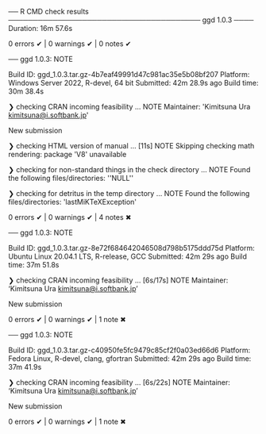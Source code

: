 ── R CMD check results ─────────────────────────────────────── ggd 1.0.3 ────
Duration: 16m 57.6s

0 errors ✔ | 0 warnings ✔ | 0 notes ✔

── ggd 1.0.3: NOTE

  Build ID:   ggd_1.0.3.tar.gz-4b7eaf49991d47c981ac35e5b08bf207
  Platform:   Windows Server 2022, R-devel, 64 bit
  Submitted:  42m 28.9s ago
  Build time: 30m 38.4s

❯ checking CRAN incoming feasibility ... NOTE
  Maintainer: 'Kimitsuna Ura <kimitsuna@i.softbank.jp>'
  
  New submission

❯ checking HTML version of manual ... [11s] NOTE
  Skipping checking math rendering: package 'V8' unavailable

❯ checking for non-standard things in the check directory ... NOTE
  Found the following files/directories:
    ''NULL''

❯ checking for detritus in the temp directory ... NOTE
  Found the following files/directories:
    'lastMiKTeXException'

0 errors ✔ | 0 warnings ✔ | 4 notes ✖

── ggd 1.0.3: NOTE

  Build ID:   ggd_1.0.3.tar.gz-8e72f684642046508d798b5175ddd75d
  Platform:   Ubuntu Linux 20.04.1 LTS, R-release, GCC
  Submitted:  42m 29s ago
  Build time: 37m 51.8s

❯ checking CRAN incoming feasibility ... [6s/17s] NOTE
  Maintainer: ‘Kimitsuna Ura <kimitsuna@i.softbank.jp>’
  
  New submission

0 errors ✔ | 0 warnings ✔ | 1 note ✖

── ggd 1.0.3: NOTE

  Build ID:   ggd_1.0.3.tar.gz-c40950fe5fc9479c85cf2f0a03ed66d6
  Platform:   Fedora Linux, R-devel, clang, gfortran
  Submitted:  42m 29s ago
  Build time: 37m 41.9s

❯ checking CRAN incoming feasibility ... [6s/22s] NOTE
  Maintainer: ‘Kimitsuna Ura <kimitsuna@i.softbank.jp>’
  
  New submission

0 errors ✔ | 0 warnings ✔ | 1 note ✖
